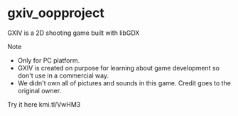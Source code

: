 # gxiv_oopproject
GXIV is a 2D shooting game built with libGDX

Note
- Only for PC platform.
- GXIV is created on purpose for learning about game development so don't use in a commercial way.
- We didn't own all of pictures and sounds in this game. Credit goes to the original owner.

Try it here
kmi.tl/VwHM3
